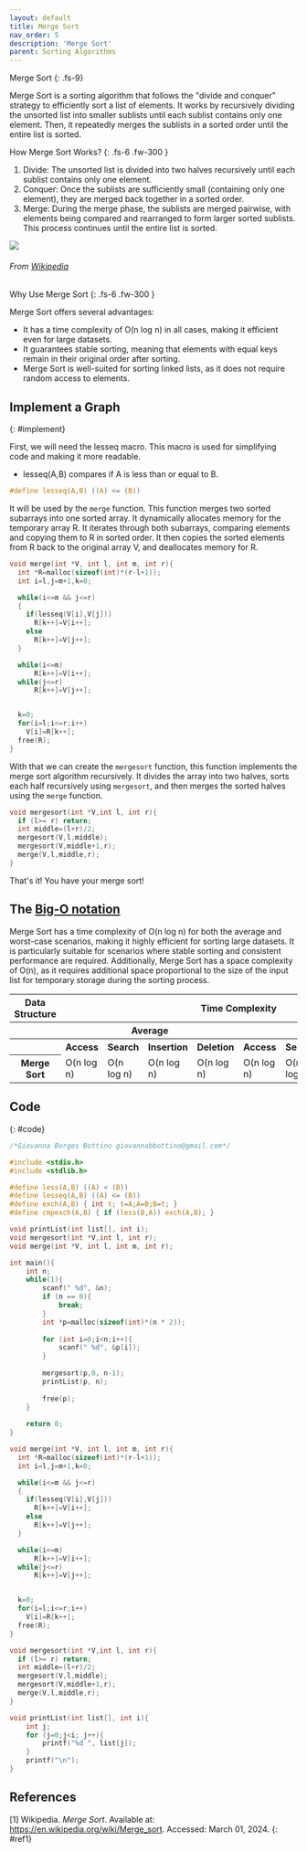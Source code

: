 ```yaml
---
layout: default
title: Merge Sort
nav_order: 5
description: 'Merge Sort'
parent: Sorting Algorithms
---
```


Merge Sort
{: .fs-9}

Merge Sort is a sorting algorithm that follows the "divide and conquer" strategy to efficiently sort a list of elements. It works by recursively dividing the unsorted list into smaller sublists until each sublist contains only one element. Then, it repeatedly merges the sublists in a sorted order until the entire list is sorted.

How Merge Sort Works?
{: .fs-6 .fw-300  }

1. Divide: The unsorted list is divided into two halves recursively until each sublist contains only one element.
2. Conquer: Once the sublists are sufficiently small (containing only one element), they are merged back together in a sorted order.
3. Merge: During the merge phase, the sublists are merged pairwise, with elements being compared and rearranged to form larger sorted sublists. This process continues until the entire list is sorted.

<a href="{{ site.baseurl }}/assets/images/sort/merge.png" data-toggle="lightbox">
    <img src="{{ site.baseurl }}/assets/images/sort/merge.png" class="img-fluid" />
</a>

###### From [Wikipedia](#ref1)

Why Use Merge Sort
{: .fs-6 .fw-300  }

Merge Sort offers several advantages:

- It has a time complexity of O(n log n) in all cases, making it efficient even for large datasets.
- It guarantees stable sorting, meaning that elements with equal keys remain in their original order after sorting.
- Merge Sort is well-suited for sorting linked lists, as it does not require random access to elements.

## Implement a Graph
{: #implement}

First, we will need the lesseq macro. This macro is used for simplifying code and making it more readable.

- lesseq(A,B) compares if A is less than or equal to B.

```c
#define lesseq(A,B) ((A) <= (B))
```

It will be used by the `merge` function. This function merges two sorted subarrays into one sorted array. It dynamically allocates memory for the temporary array R. It iterates through both subarrays, comparing elements and copying them to R in sorted order. It then copies the sorted elements from R back to the original array V, and deallocates memory for R.

```c
void merge(int *V, int l, int m, int r){
  int *R=malloc(sizeof(int)*(r-l+1));
  int i=l,j=m+1,k=0;

  while(i<=m && j<=r)
  {
    if(lesseq(V[i],V[j]))
      R[k++]=V[i++];
    else
      R[k++]=V[j++];
  }

  while(i<=m)
      R[k++]=V[i++];
  while(j<=r)
      R[k++]=V[j++];


  k=0;
  for(i=l;i<=r;i++)
    V[i]=R[k++];
  free(R);
}
```

With that we can create the `mergesort` function, this function implements the merge sort algorithm recursively. It divides the array into two halves, sorts each half recursively using `mergesort`, and then merges the sorted halves using the `merge` function. 

```c 
void mergesort(int *V,int l, int r){
  if (l>= r) return;
  int middle=(l+r)/2;
  mergesort(V,l,middle);
  mergesort(V,middle+1,r);
  merge(V,l,middle,r);
}
```

That's it! You have your merge sort! 

## The [Big-O notation]({{site.baseurl}}/algorithm/computational_complexity#bigO)

Merge Sort has a time complexity of O(n log n) for both the average and worst-case scenarios, making it highly efficient for sorting large datasets. It is particularly suitable for scenarios where stable sorting and consistent performance are required. Additionally, Merge Sort has a space complexity of O(n), as it requires additional space proportional to the size of the input list for temporary storage during the sorting process.

<table>
<thead>
    <tr>
        <th id="str" scope="col">
            Data Structure
        </th>
        <th id="time" scope="col" class="span" colspan="8">
            Time Complexity
        </th>
        <th id="space" scope="col">
            Space Complexity
        </th>
    </tr>
</thead>
<tbody>
    <tr>
        <th></th>
        <th id="av" class="span" colspan="4" scope="colgroup">
            Average
        </th>
        <th id="wr" class="span" colspan="4" scope="colgroup">
            Worst
        </th>
        <th>
            Worst
        </th>
    </tr>
    <tr>
        <th></th>
        <th>Access</th>
        <th>Search</th>
        <th>Insertion</th>
        <th>Deletion</th>
        <th>Access</th>
        <th>Search</th>
        <th>Insertion</th>
        <th>Deletion</th>
        <th></th>
    </tr>
    <tr>
        <th>Merge Sort</th>
        <td>O(n log n)</td><td>O(n log n)</td><td>O(n log n)</td><td>O(n log n)</td><td>O(n log n)</td><td>O(n log n)</td><td>O(n log n)</td><td>O(n log n)</td><td>O(n)</td>
    </tr>
</tbody>
</table>

## Code
{: #code}

```c
/*Giovanna Borges Bottino giovannabbottino@gmail.com*/

#include <stdio.h>
#include <stdlib.h>

#define less(A,B) ((A) < (B))
#define lesseq(A,B) ((A) <= (B))
#define exch(A,B) { int t; t=A;A=B;B=t; }
#define cmpexch(A,B) { if (less(B,A)) exch(A,B); }

void printList(int list[], int i);
void mergesort(int *V,int l, int r);
void merge(int *V, int l, int m, int r);

int main(){
    int n;
    while(1){
        scanf(" %d", &n);
        if (n == 0){
            break;
        }
        int *p=malloc(sizeof(int)*(n * 2));
        
        for (int i=0;i<n;i++){
            scanf(" %d", &p[i]);
        }
        
        mergesort(p,0, n-1);
        printList(p, n);
        
        free(p);
    }
    
    return 0;
}

void merge(int *V, int l, int m, int r){
  int *R=malloc(sizeof(int)*(r-l+1));
  int i=l,j=m+1,k=0;

  while(i<=m && j<=r)
  {
    if(lesseq(V[i],V[j]))
      R[k++]=V[i++];
    else
      R[k++]=V[j++];
  }

  while(i<=m)
      R[k++]=V[i++];
  while(j<=r)
      R[k++]=V[j++];


  k=0;
  for(i=l;i<=r;i++)
    V[i]=R[k++];
  free(R);
}

void mergesort(int *V,int l, int r){
  if (l>= r) return;
  int middle=(l+r)/2;
  mergesort(V,l,middle);
  mergesort(V,middle+1,r);
  merge(V,l,middle,r);
}

void printList(int list[], int i){
    int j;
    for (j=0;j<i; j++){
        printf("%d ", list[j]);
    }
    printf("\n");
}
```
## References
[1] Wikipedia. *Merge Sort*. Available at: <https://en.wikipedia.org/wiki/Merge_sort>. Accessed: March 01, 2024.
{: #ref1}
